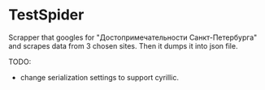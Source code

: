 # TestSpider
 Scrapper that googles for "Достопримечательности Санкт-Петербурга" and scrapes data from 3 chosen sites.
Then it dumps it into json file.

TODO:
- change serialization settings to support cyrillic.